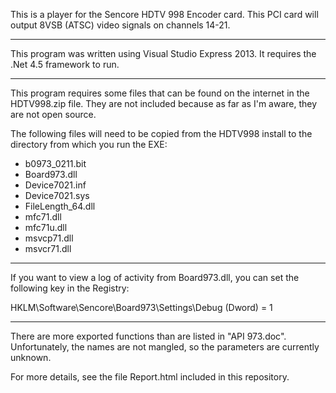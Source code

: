 This is a player for the Sencore HDTV 998 Encoder card.  This PCI card will output 8VSB (ATSC) video signals on channels 14-21.


---


This program was written using Visual Studio Express 2013.  It requires the .Net 4.5 framework to run.


---


This program requires some files that can be found on the internet in the HDTV998.zip file.  They are not included because as far as I'm aware, they are not open source.

The following files will need to be copied from the HDTV998 install to the directory from which you run the EXE:

  * b0973\_0211.bit
  * Board973.dll
  * Device7021.inf
  * Device7021.sys
  * FileLength\_64.dll
  * mfc71.dll
  * mfc71u.dll
  * msvcp71.dll
  * msvcr71.dll


---


If you want to view a log of activity from Board973.dll, you can set the following key in the Registry:

HKLM\Software\Sencore\Board973\Settings\Debug (Dword) = 1


---


There are more exported functions than are listed in "API 973.doc".  Unfortunately, the names are not mangled, so the parameters are currently unknown.

For more details, see the file Report.html included in this repository.
